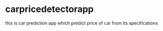 # carpricedetectorapp
this is car prediction app which predict price of car from its specifications
